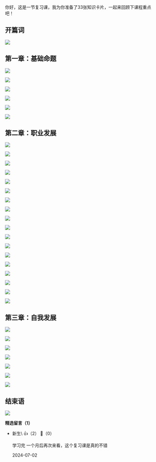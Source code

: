 你好，这是一节复习课，我为你准备了33张知识卡片，一起来回顾下课程重点吧！

## 开篇词

![](https://static001.geekbang.org/resource/image/70/e3/702c2cd6e462895806d9yy339688e2e3.jpeg?wh=2100x2970)

## 第一章：基础命题

![](https://static001.geekbang.org/resource/image/0e/c2/0ec173fe40yy414642b3a23c226b54c2.jpeg?wh=2100x2970)

![](https://static001.geekbang.org/resource/image/66/1a/669316c91164d3fd7701bc2b7318121a.jpeg?wh=2100x2970)

![](https://static001.geekbang.org/resource/image/06/e6/068ebbd45e96d1b79e66bc7735e426e6.jpeg?wh=2100x2970)

![](https://static001.geekbang.org/resource/image/e7/ff/e7e3f80a4f330f7444d4ba15753c53ff.jpeg?wh=2100x2970)

![](https://static001.geekbang.org/resource/image/1a/9b/1a1f43de1f26236f3f3dfa90b06ee69b.jpeg?wh=2100x2970)

![](https://static001.geekbang.org/resource/image/b3/8d/b3e2dc20cb3af5ddb455acb6153e678d.jpeg?wh=2100x2970)

## 第二章：职业发展

![](https://static001.geekbang.org/resource/image/ce/91/ce7a87a7bf40c1498b434756b6aee291.jpeg?wh=2100x2970)

![](https://static001.geekbang.org/resource/image/7b/1b/7bec68fcb403110f913b5f59f7471b1b.jpeg?wh=2100x2970)

![](https://static001.geekbang.org/resource/image/17/0e/17a657ea2c26c511b79448a44bb0990e.jpeg?wh=2100x2970)

![](https://static001.geekbang.org/resource/image/67/19/675ec547cef2b652d8ddcc40eb7eab19.jpeg?wh=2100x2970)

![](https://static001.geekbang.org/resource/image/b6/69/b6671aa5e9f5f1f1f3a609f36c429c69.jpeg?wh=2100x2970)

![](https://static001.geekbang.org/resource/image/93/56/93d790b7ef6f7ea7227d9b076d182456.jpeg?wh=2100x2970)

![](https://static001.geekbang.org/resource/image/70/16/70e897315ff55899a291dc43004a9f16.jpeg?wh=2100x2970)

![](https://static001.geekbang.org/resource/image/25/1a/25084cc4072761dabf3555afbda0a41a.jpeg?wh=2100x2970)

![](https://static001.geekbang.org/resource/image/e1/24/e1d5c5115795e178dac065718164ec24.jpeg?wh=2100x2970)

![](https://static001.geekbang.org/resource/image/ay/0f/ayy04461c7b5305e7f2ca51302fd8c0f.jpeg?wh=2100x2970)

![](https://static001.geekbang.org/resource/image/17/4e/17d49ded0515caf76ed247177cb1154e.jpeg?wh=2100x2970)

![](https://static001.geekbang.org/resource/image/40/3f/4025e2a87ac24b055e2293bf534e7c3f.jpeg?wh=2100x2970)

![](https://static001.geekbang.org/resource/image/7d/bc/7dd08ca350ce646b411503f5c8d3efbc.jpeg?wh=2100x2970)

![](https://static001.geekbang.org/resource/image/45/35/4578663333d57a42bbc6065332a84435.jpeg?wh=2100x2970)

![](https://static001.geekbang.org/resource/image/76/9b/7618ed45738b0ee796f835720d29e39b.jpeg?wh=2100x2970)

![](https://static001.geekbang.org/resource/image/13/9c/13d50e3cc0fccedbc6d59ff5d4b72e9c.jpeg?wh=2100x2970)

![](https://static001.geekbang.org/resource/image/cd/90/cddbd1c1b72aceafcc7ed147e390ea90.jpeg?wh=2100x2970)

![](https://static001.geekbang.org/resource/image/5e/27/5e83bc34838daf131725df052f6a0227.jpeg?wh=2100x2970)

## 第三章：自我发展

![](https://static001.geekbang.org/resource/image/d7/1f/d78ee0dfc9d54ea93d0053197bcf3d1f.jpeg?wh=2100x2970)

![](https://static001.geekbang.org/resource/image/fc/99/fcde1b66d971262d177ae2dcff445899.jpeg?wh=2100x2970)

![](https://static001.geekbang.org/resource/image/ba/76/ba62f0943b9561c2ae9b3ab30a4a6276.jpeg?wh=2100x2970)

![](https://static001.geekbang.org/resource/image/34/0d/34b691806ac83fc7556439df1f6cbe0d.jpeg?wh=2100x2970)

![](https://static001.geekbang.org/resource/image/96/bf/96bbe65dd8a59d8a45f0ee300df9d6bf.jpeg?wh=2100x2970)

![](https://static001.geekbang.org/resource/image/f1/37/f18f5c21899bf3fa452379e5eebd4937.jpeg?wh=2100x2970)

![](https://static001.geekbang.org/resource/image/76/cc/76133d1edeb7635790ee24a70bb3f8cc.jpeg?wh=2100x2970)

## 结束语

![](https://static001.geekbang.org/resource/image/06/42/068e7020fdcc71ba2cbyyd52bafece42.jpeg?wh=2100x2970)
<div><strong>精选留言（1）</strong></div><ul>
<li><span>新生\</span> 👍（2） 💬（0）<p>学习完 一个月后再次来看，这个复习课是真的不错</p>2024-07-02</li><br/>
</ul>